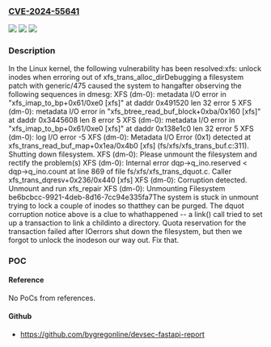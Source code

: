### [CVE-2024-55641](https://cve.mitre.org/cgi-bin/cvename.cgi?name=CVE-2024-55641)
![](https://img.shields.io/static/v1?label=Product&message=Linux&color=blue)
![](https://img.shields.io/static/v1?label=Version&message=bd5562111d58392298a3c3b93caad71dff681b4b%3C%206aefe5d97ae57b1343dc60d8bb6a4ed070e5bcea%20&color=brighgreen)
![](https://img.shields.io/static/v1?label=Vulnerability&message=n%2Fa&color=brighgreen)

### Description

In the Linux kernel, the following vulnerability has been resolved:xfs: unlock inodes when erroring out of xfs_trans_alloc_dirDebugging a filesystem patch with generic/475 caused the system to hangafter observing the following sequences in dmesg: XFS (dm-0): metadata I/O error in "xfs_imap_to_bp+0x61/0xe0 [xfs]" at daddr 0x491520 len 32 error 5 XFS (dm-0): metadata I/O error in "xfs_btree_read_buf_block+0xba/0x160 [xfs]" at daddr 0x3445608 len 8 error 5 XFS (dm-0): metadata I/O error in "xfs_imap_to_bp+0x61/0xe0 [xfs]" at daddr 0x138e1c0 len 32 error 5 XFS (dm-0): log I/O error -5 XFS (dm-0): Metadata I/O Error (0x1) detected at xfs_trans_read_buf_map+0x1ea/0x4b0 [xfs] (fs/xfs/xfs_trans_buf.c:311).  Shutting down filesystem. XFS (dm-0): Please unmount the filesystem and rectify the problem(s) XFS (dm-0): Internal error dqp->q_ino.reserved < dqp->q_ino.count at line 869 of file fs/xfs/xfs_trans_dquot.c.  Caller xfs_trans_dqresv+0x236/0x440 [xfs] XFS (dm-0): Corruption detected. Unmount and run xfs_repair XFS (dm-0): Unmounting Filesystem be6bcbcc-9921-4deb-8d16-7cc94e335fa7The system is stuck in unmount trying to lock a couple of inodes so thatthey can be purged.  The dquot corruption notice above is a clue to whathappened -- a link() call tried to set up a transaction to link a childinto a directory.  Quota reservation for the transaction failed after IOerrors shut down the filesystem, but then we forgot to unlock the inodeson our way out.  Fix that.

### POC

#### Reference
No PoCs from references.

#### Github
- https://github.com/bygregonline/devsec-fastapi-report

